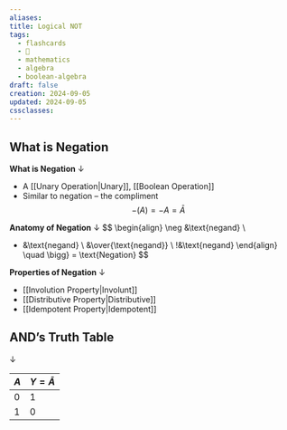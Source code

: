 ```yaml
---
aliases: 
title: Logical NOT
tags:
  - flashcards
  - 🌱
  - mathematics
  - algebra
  - boolean-algebra
draft: false
creation: 2024-09-05
updated: 2024-09-05
cssclasses: 
---
```

## What is Negation

**What is Negation**
↓
- A [[Unary Operation|Unary]],  [[Boolean Operation]]
- Similar to negation – the compliment
$$-(A)=-A=\bar{A}$$
<!--SR:!2025-01-01,16,292-->

**Anatomy of Negation**
↓
$$
\begin{align}
\neg &\text{negand} \\
- &\text{negand} \\
&\over{\text{negand}} \\
!&\text{negand}
\end{align}
\quad \bigg\} = \text{Negation}
$$
<!--SR:!2025-01-01,16,290-->

**Properties of Negation**
↓
- [[Involution Property|Involunt]]
- [[Distributive Property|Distributive]]
- [[Idempotent Property|Idempotent]]
<!--SR:!2024-12-30,14,295-->

## AND’s Truth Table
↓
<!--SR:!2024-12-31,15,295-->

| $A$ | $Y=\bar{A}$ |
| --- | ----------- |
| $0$ | $1$         |
| $1$ | $0$         |

